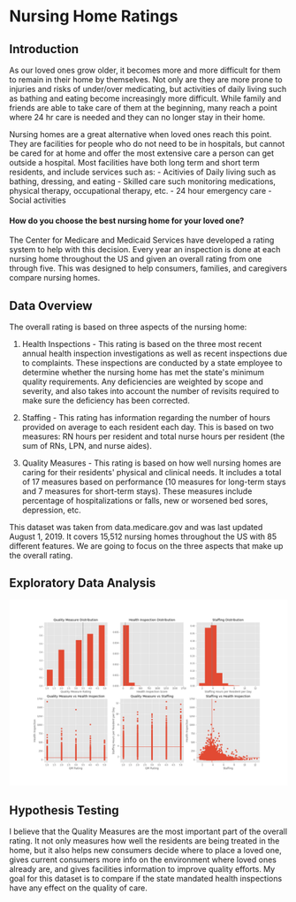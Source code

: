 # Nursing Home Ratings




## Introduction


As our loved ones grow older, it becomes more and more difficult for them to remain in their home by themselves. Not only are they are more prone to injuries and risks of under/over medicating, but activities of daily living such as bathing and eating become increasingly more difficult. While family and friends are able to take care of them at the beginning, many reach a point where 24 hr care is needed and they can no longer stay in their home.

Nursing homes are a great alternative when loved ones reach this point. They are facilities for people who do not need to be in hospitals, but cannot be cared for at home and offer the most extensive care a person can get outside a hospital. Most facilities have both long term and short term residents, and include services such as:
    - Acitivies of Daily living such as bathing, dressing, and eating
    - Skilled care such monitoring medications, physical therapy, occupational therapy, etc.
    - 24 hour emergency care
    - Social activities

#### How do you choose the best nursing home for your loved one? 

The Center for Medicare and Medicaid Services have developed a rating system to help with this decision. Every year an inspection is done at each nursing home throughout the US and given an overall rating from one through five. This was designed to help consumers, families, and caregivers compare nursing homes.


## Data Overview


The overall rating is based on three aspects of the nursing home:

1. Health Inspections - This rating is based on the three most recent annual health inspection investigations as well as recent inspections due to complaints. These inspections are conducted by a state employee to determine whether the nursing home has met the state's minimum quality requirements. Any deficiencies are weighted by scope and severity, and also takes into account the number of revisits required to make sure the deficiency has been corrected. 

2. Staffing - This rating has information regarding the number of hours provided on average to each resident each day. This is based on two measures: RN hours per resident and total nurse hours per resident (the sum of RNs, LPN, and nurse aides). 

3. Quality Measures - This rating is based on how well nursing homes are caring for their residents' physical and clinical needs. It includes a total of 17 measures based on performance (10 measures for long-term stays and 7 measures for short-term stays). These measures include percentage of hospitalizations or falls, new or worsened bed sores, depression, etc.

This dataset was taken from data.medicare.gov and was last updated August 1, 2019. It covers 15,512 nursing homes throughout the US with 85 different features. We are going to focus on the three aspects that make up the overall rating.


## Exploratory Data Analysis
![Exploratory Data Analysis](images/EDA.png?raw=true "Title")


## Hypothesis Testing

I believe that the Quality Measures are the most important part of the overall rating. It not only measures how well the residents are being treated in the home, but it also helps new consumers decide where to place a loved one, gives current consumers more info on the environment where loved ones already are, and gives facilities information to improve quality efforts. My goal for this dataset is to compare if the state mandated health inspections have any effect on the quality of care.






